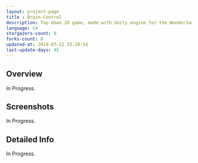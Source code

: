 ```yaml
---
layout: project-page
title : Brain-Control
description: Top down 2D game, made with Unity engine for the WonderJam 2018.
language: C#
stargazers-count: 0
forks-count: 0
updated-at: 2019-07-22 23:20:54
last-update-days: 45
---
```

<!---
Gregoire Boiron <gregoire.boiron@gmail.com>
Copyright (c) 2018 Gregoire Boiron  All Rights Reserved.
--->

Overview
--------------------
In Progress.

Screenshots
--------------------
In Progress.

Detailed Info
--------------------
In Progress.

